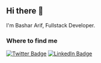 ## Hi there 👋
I'm Bashar Arif, Fullstack Developer. 

<!--
**basharArif/basharArif** is a ✨ _special_ ✨ repository because its `README.md` (this file) appears on your GitHub profile.

Here are some ideas to get you started:

- 🔭 I’m currently working on ...
- 🌱 I’m currently learning ...
- 👯 I’m looking to collaborate on ...
- 🤔 I’m looking for help with ...
- 💬 Ask me about ...
- 📫 How to reach me: ...
- 😄 Pronouns: ...
- ⚡ Fun fact: ...
-->
### Where to find me

[![Twitter Badge](https://img.shields.io/badge/twitter-%231DA1F2.svg?&style=for-the-badge&logo=twitter&logoColor=white)](https://twitter.com/Bashar4rif)
[![LinkedIn Badge](https://img.shields.io/badge/linkedin-%230077B5.svg?&style=for-the-badge&logo=linkedin&logoColor=white%22)](https://www.linkedin.com/in/bashar-aarif/)


